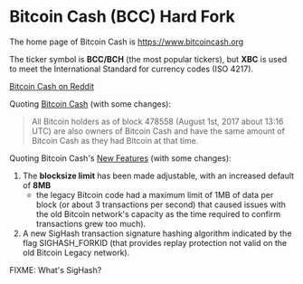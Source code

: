 # Bitcoin Cash (BCC) Hard Fork

The home page of Bitcoin Cash is https://www.bitcoincash.org

The ticker symbol is **BCC/BCH** (the most popular tickers), but **XBC** is used to meet the International Standard for currency codes (ISO 4217).

[Bitcoin Cash on Reddit](https://www.reddit.com/r/Bitcoincash/)

Quoting [Bitcoin Cash](https://www.bitcoincash.org/#about) (with some changes):

> All Bitcoin holders as of block 478558 (August 1st, 2017 about 13:16 UTC) are also owners of Bitcoin Cash and have the same amount of Bitcoin Cash as they had Bitcoin at that time.

Quoting Bitcoin Cash's [New Features](https://www.bitcoincash.org/#features) (with some changes):

1. The **blocksize limit** has been made adjustable, with an increased default of **8MB**
    * the legacy Bitcoin code had a maximum limit of 1MB of data per block (or about 3 transactions per second) that caused issues with the old Bitcoin network's capacity as the time required to confirm transactions grew too much).
1. A new SigHash transaction signature hashing algorithm indicated by the flag SIGHASH_FORKID (that provides replay protection not valid on the old Bitcoin Legacy network).

FIXME: What's SigHash?
